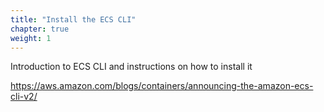 ```yaml
---
title: "Install the ECS CLI"
chapter: true
weight: 1
---
```


Introduction to ECS CLI and instructions on how to install it

https://aws.amazon.com/blogs/containers/announcing-the-amazon-ecs-cli-v2/